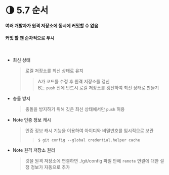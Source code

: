 🌗 5.7 순서
===========

#### 여러 개발자가 원격 저장소에 동시에 커밋할 수 없음    
#### 커밋 할 땐 순차적으로 푸시
<br>

- 최신 상태
  > 로컬 저장소를 최신 상태로 유지
  >   > A가 코드를 수정 후 원격 저장소를 갱신   
  >   > B는 `push` 전에 반드시 로컬 저장소를 갱신하여 최신 상태로 만들기

- 충돌 방지
  > 충돌을 방지하기 위해 깃은 최신 상태에서만 `push` 허용

- Note 인증 정보 캐시
  > 인증 정보 캐시 기능을 이용하여 아이디와 비밀번호를 임시적으로 보관
  >   > `$ git config --global credential.helper cache`     

- Note 원격 저장소 원리
  > 깃을 원격 저장소에 연결하면 ./git/config 파일 안에 `remote` 연결에 대한 설정 정보가 자동으로 추가
